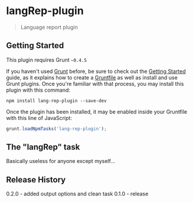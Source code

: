 # langRep-plugin

> Language report plugin

## Getting Started
This plugin requires Grunt `~0.4.5`

If you haven't used [Grunt](http://gruntjs.com/) before, be sure to check out the [Getting Started](http://gruntjs.com/getting-started) guide, as it explains how to create a [Gruntfile](http://gruntjs.com/sample-gruntfile) as well as install and use Grunt plugins. Once you're familiar with that process, you may install this plugin with this command:

```shell
npm install lang-rep-plugin --save-dev
```

Once the plugin has been installed, it may be enabled inside your Gruntfile with this line of JavaScript:

```js
grunt.loadNpmTasks('lang-rep-plugin');
```

## The "langRep" task
Basically useless for anyone except myself...

## Release History
0.2.0 - added output options and clean task
0.1.0 - release
